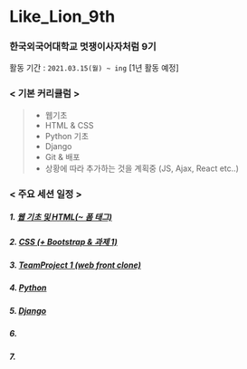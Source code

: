 # Like_Lion_9th

### 한국외국어대학교 멋쟁이사자처럼 9기

활동 기간 : `2021.03.15(월) ~ ing` [1년 활동 예정]

### < 기본 커리큘럼 >

> - 웹기초
> - HTML & CSS
> - Python 기초
> - Django
> - Git & 배포
> - 상황에 따라 추가하는 것을 계획중 (JS, Ajax, React etc..)

### < 주요 세션 일정 >

##### 1. [웹 기초 및 HTML(~ 폼 태그) ](session_1)

##### 2. [CSS (+ Bootstrap & 과제 1)](session_2)

##### 3. [TeamProject 1 (web front clone)](session_3)

##### 4. [Python](session_4)

##### 5. [Django](session_5)

##### 6.

##### 7.
